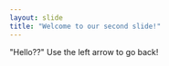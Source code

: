 ```yaml
---
layout: slide
title: "Welcome to our second slide!"
---
```

"Hello??"
Use the left arrow to go back!
